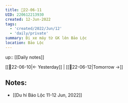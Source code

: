 ```yaml
---
title: 📝22-06-11
UID: 220612213930
created: 12-Jun-2022
tags:
  - 'created/2022/Jun/12'
  - 'daily/private'
summary: Đi xe máy từ GK lên Bảo Lộc
location: Bảo Lộc
---
```


up:: [[Daily notes]]

[[📝22-06-10|<- Yesterday]] | [[📝22-06-12|Tomorrow ->]]

## Notes:
- [[Du hí Bảo Lộc 11-12 Jun, 2022]]